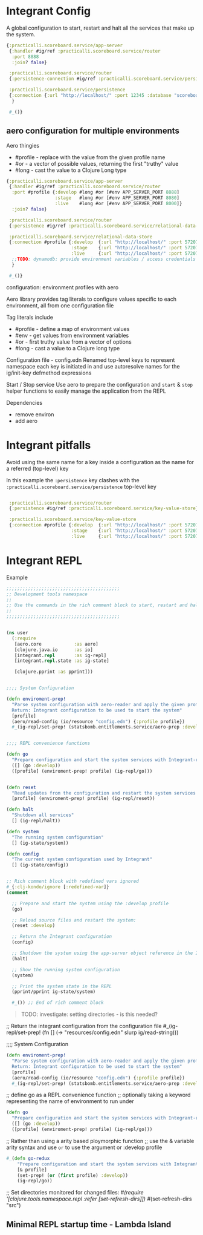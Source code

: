 # Integrant Config

A global configuration to start, restart and halt all the services that make up the system.


```clojure
{:practicalli.scoreboard.service/app-server
 {:handler #ig/ref :practicalli.scoreboard.service/router
  :port 8888
  :join? false}

 :practicalli.scoreboard.service/router
 {:persistence-connection #ig/ref :practicalli.scoreboard.service/persistence}

 :practicalli.scoreboard.service/persistence
 {:connection {:url "http://localhost/" :port 12345 :database "scoreboard"}
  }

 #_()}

```



## aero configuration for multiple environments


Aero thingies
* #profile - replace with the value from the given profile name
* #or  - a vector of possible values, returning the first "truthy" value
* #long - cast the value to a Clojure Long type

```clojure
{:practicalli.scoreboard.service/app-server
 {:handler #ig/ref :practicalli.scoreboard.service/router
  :port #profile {:develop #long #or [#env APP_SERVER_PORT 8888]
                  :stage   #long #or [#env APP_SERVER_PORT 8080]
                  :live    #long #or [#env APP_SERVER_PORT 8000]}
  :join? false}

 :practicalli.scoreboard.service/router
 {:persistence #ig/ref :practicalli.scoreboard.service/relational-data-store}

 :practicalli.scoreboard.service/relational-data-store
 {:connection #profile {:develop  {:url "http://localhost/" :port 57207 :database "customer-entitlements-develop"}
                        :stage    {:url "http://localhost/" :port 57207 :database "customer-entitlements-stage"}
                        :live     {:url "http://localhost/" :port 57207 :database "customer-entitlements"}}
  ;;TODO: dynamodb: provide environment variables / access credentials for all environments
  }

 #_()}

```


configuration: environment profiles with aero

Aero library provides tag literals to configure values specific to each
environment, all from one configuration file

Tag literals include
- #profile - define a map of environment values
- #env - get values from environment variables
- #or - first truthy value from a vector of options
- #long - cast a value to a Clojure long type

Configuration file - config.edn
Renamed top-level keys to represent namespace each key is initiated in and use
autoresolve names for the ig/init-key defmethod expressions

Start / Stop service
Use aero to prepare the configuration and `start` & `stop` helper functions to
easily manage the application from the REPL

Dependencies
- remove environ
- add aero






# Integrant pitfalls


Avoid using the same name for a key inside a configuration as the name for a referred (top-level) key

In this example the `:persistence` key clashes with the `:practicalli.scoreboard.service/persistence` top-level key

```clojure

 :practicalli.scoreboard.service/router
 {:persistence #ig/ref :practicalli.scoreboard.service/key-value-store}

 :practicalli.scoreboard.service/key-value-store
 {:connection #profile {:develop  {:url "http://localhost/" :port 57207 :database "customer-entitlements-develop"}
                        :stage    {:url "http://localhost/" :port 57207 :database "customer-entitlements-stage"}
                        :live     {:url "http://localhost/" :port 57207 :database "customer-entitlements"}}

```





# Integrant REPL

Example


```clojure
;;;;;;;;;;;;;;;;;;;;;;;;;;;;;;;;;;;;;;;;;;
;; Development tools namespace
;;
;; Use the commands in the rich comment block to start, restart and halt the system
;;
;;;;;;;;;;;;;;;;;;;;;;;;;;;;;;;;;;;;;;;;;;


(ns user
  (:require
   [aero.core            :as aero]
   [clojure.java.io      :as io]
   [integrant.repl       :as ig-repl]
   [integrant.repl.state :as ig-state]

   [clojure.pprint :as pprint]))


;;;; System Configuration

(defn enviroment-prep!
  "Parse system configuration with aero-reader and apply the given profile values
  Return: Integrant configuration to be used to start the system"
  [profile]
  (aero/read-config (io/resource "config.edn") {:profile profile})
  #_(ig-repl/set-prep! (statsbomb.entitlements.service/aero-prep :develop)))


;;;; REPL convenience functions

(defn go
  "Prepare configuration and start the system services with Integrant-repl"
  ([] (go :develop))
  ([profile] (enviroment-prep! profile) (ig-repl/go)))


(defn reset
  "Read updates from the configuration and restart the system services with Integrant-repl"
  [profile] (enviroment-prep! profile) (ig-repl/reset))

(defn halt
  "Shutdown all services"
  [] (ig-repl/halt))

(defn system
  "The running system configuration"
  [] (ig-state/system))

(defn config
  "The current system configuration used by Integrant"
  [] (ig-state/config))


;; Rich comment block with redefined vars ignored
#_{:clj-kondo/ignore [:redefined-var]}
(comment

  ;; Prepare and start the system using the :develop profile
  (go)

  ;; Reload source files and restart the system:
  (reset :develop)

  ;; Return the Integrant configuration
  (config)

  ;; Shutdown the system using the app-server object reference in the Integrant state
  (halt)

  ;; Show the running system configuration
  (system)

  ;; Print the system state in the REPL
  (pprint/pprint ig-state/system)

  #_()) ;; End of rich comment block

```












> TODO: investigate: setting directories - is this needed?


;; Return the integrant configuration from the configuration file
#_(ig-repl/set-prep! (fn [] (-> "resources/config.edn" slurp ig/read-string)))



;;;; System Configuration
```clojure
(defn enviroment-prep!
  "Parse system configuration with aero-reader and apply the given profile values
  Return: Integrant configuration to be used to start the system"
  [profile]
  (aero/read-config (io/resource "config.edn") {:profile profile})
  #_(ig-repl/set-prep! (statsbomb.entitlements.service/aero-prep :develop)))

```


;; define go as a REPL convenience function
;; optionally taking a keyword representing the name of environment to run under

```clojure
(defn go
  "Prepare configuration and start the system services with Integrant-repl"
  ([] (go :develop))
  ([profile] (enviroment-prep! profile) (ig-repl/go)))

```


;; Rather than using a arity based ploymorphic function
;; use the & variable arity syntax and use `or` to use the argument or :develop profile

```clojure
#_(defn go-redux
    "Prepare configuration and start the system services with Integrant-repl"
    [& profile]
    (set-prep! (or (first profile) :develop))
    (ig-repl/go))

```






  ;; Set directories monitored for changed files:
  #_(require '[clojure.tools.namespace.repl :refer [set-refresh-dirs]])
  #_(set-refresh-dirs "src")


## Minimal REPL startup time - Lambda Island
